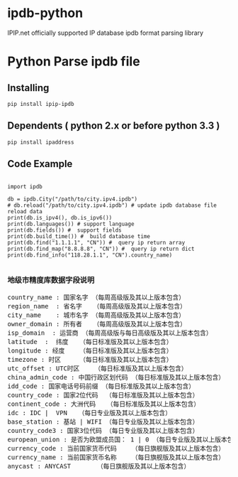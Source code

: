 # ipdb-python
IPIP.net officially supported IP database ipdb format parsing library

# Python Parse ipdb file

## Installing
<pre>
<code>pip install ipip-ipdb</code>
</pre>

## Dependents ( python 2.x or before python 3.3 )
<pre><code>pip install ipaddress</code></pre>

## Code Example
  <pre><code>
import ipdb

db = ipdb.City("/path/to/city.ipv4.ipdb")
# db.reload("/path/to/city.ipv4.ipdb") # update ipdb database file reload data
print(db.is_ipv4(), db.is_ipv6())
print(db.languages()) # support language
print(db.fields()) #  support fields
print(db.build_time()) #  build database time
print(db.find("1.1.1.1", "CN")) #  query ip return array
print(db.find_map("8.8.8.8", "CN")) #  query ip return dict
print(db.find_info("118.28.1.1", "CN").country_name) 
  </pre></code>

### 地级市精度库数据字段说明
<pre>
country_name : 国家名字 （每周高级版及其以上版本包含）
region_name  : 省名字   （每周高级版及其以上版本包含）
city_name    : 城市名字 （每周高级版及其以上版本包含）
owner_domain : 所有者   （每周高级版及其以上版本包含）
isp_domain  : 运营商 （每周高级版与每日高级版及其以上版本包含）
latitude  :  纬度   （每日标准版及其以上版本包含）
longitude : 经度    （每日标准版及其以上版本包含）
timezone : 时区     （每日标准版及其以上版本包含）
utc_offset : UTC时区    （每日标准版及其以上版本包含）
china_admin_code : 中国行政区划代码 （每日标准版及其以上版本包含）
idd_code : 国家电话号码前缀 （每日标准版及其以上版本包含）
country_code : 国家2位代码  （每日标准版及其以上版本包含）
continent_code : 大洲代码   （每日标准版及其以上版本包含）
idc : IDC |  VPN   （每日专业版及其以上版本包含）
base_station : 基站 | WIFI （每日专业版及其以上版本包含）
country_code3 : 国家3位代码 （每日专业版及其以上版本包含）
european_union : 是否为欧盟成员国： 1 | 0 （每日专业版及其以上版本包含）
currency_code : 当前国家货币代码    （每日旗舰版及其以上版本包含）
currency_name : 当前国家货币名称    （每日旗舰版及其以上版本包含）
anycast : ANYCAST       （每日旗舰版及其以上版本包含）
</pre>
